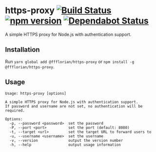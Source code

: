 # https-proxy [![Build Status](https://action-badges.now.sh/ffflorian/https-proxy)](https://github.com/ffflorian/https-proxy/actions/) [![npm version](https://img.shields.io/npm/v/@ffflorian/https-proxy.svg?style=flat)](https://www.npmjs.com/package/@ffflorian/https-proxy) [![Dependabot Status](https://api.dependabot.com/badges/status?host=github&repo=ffflorian/https-proxy)](https://dependabot.com)

A simple HTTPS proxy for Node.js with authentication support.

## Installation

Run `yarn global add @ffflorian/https-proxy` or `npm install -g @ffflorian/https-proxy`.

## Usage

```
Usage: https-proxy [options]

A simple HTTPS proxy for Node.js with authentication support.
If password and username are not set, no authentication will be required.

Options:
  -p, --password <password>  set the password
  -P, --port <port>          set the port (default: 8080)
  -t, --target <url>         set the target URL to forward users to
  -u, --username <username>  set the username
  -v, --version              output the version number
  -h, --help                 output usage information
```
